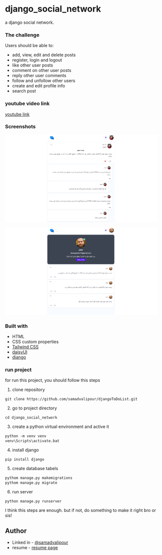 # django_social_network
a django social network. 

### The challenge

Users should be able to:

- add, view, edit and delete posts
- register, login and logout
- like other user posts
- comment on other user posts
- reply other user comments
- follow and unfollow other users
- create and edit profile info
- search post

### youtube video link
[youtube link](https://www.youtube.com/watch?v=FwwAdDrrx0k)
### Screenshots

![screenshot1](https://github.com/samadvalipour/django_social_network/blob/main/screenshots/screenshot-02.png)

![screenshot2](https://github.com/samadvalipour/django_social_network/blob/main/screenshots/screenshot-03.png)

### Built with

- HTML
- CSS custom properties
- [Tailwind CSS](https://tailwindcss.com/)
- [daisyUI](https://daisyui.com/)
- [django](https://www.djangoproject.com/)

### run project
for run this project, you should follow this steps

1. clone repository
```
git clone https://github.com/samadvalipour/djangoToDoList.git
```
2. go to project directory
```
cd django_social_network
```
3. create a python virtual environment and active it
``` 
python -m venv venv
venv\Scripts\activate.bat
```
4. install django
```
pip install django
```
5. create database tabels
```
pythom manage.py makemigrations
pythom manage.py migrate
```
6. run server
```
python manage.py runserver
```

I think this steps are enough. but if not, do something to make it right bro or sis!


## Author

- Linked in - [@samadvalipour](https://www.frontendmentor.io/profile/samadvalipour)
- resume - [resume page](https://www.frontendmentor.io/profile/samadvalipour)

